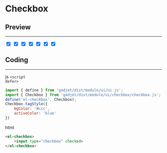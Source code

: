 # Checkbox

## Preview
---
<div class="preview">
    <el-checkbox class="blue size-1">
        <input type="checkbox" checked>
    </el-checkbox>
    <el-checkbox class="green size-2">
        <input type="checkbox" checked>
    </el-checkbox>
    <el-checkbox class="yellow size-3">
        <input type="checkbox" checked>
    </el-checkbox>
    <el-checkbox class="orange size-4">
        <input type="checkbox" checked>
    </el-checkbox>
    <el-checkbox class="yellow size-3">
        <input type="checkbox" checked>
    </el-checkbox>
    <el-checkbox class="green size-2">
        <input type="checkbox" checked>
    </el-checkbox>
    <el-checkbox class="blue size-1">
        <input type="checkbox" checked>
    </el-checkbox>
</div>

## Coding
---

<el-tag class="title-block">js <code>\<script defer></code></el-tag>
```js
import { define } from 'gadjet/dist/module/ui/ui.js';
import { Checkbox } from 'gadjet/dist/module/ui/checkbox/checkbox.js';
define('el-checkbox', Checkbox);
Checkbox.tagStyle({
    bgColor: '#ccc',
    activeColor: 'blue'
})
```

<el-tag class="title-block">html</el-tag>
```html
<el-checkbox>
    <input type="checkbox" checked>
</el-checkbox>
```